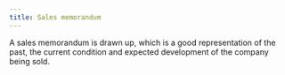 ```yaml
---
title: Sales memorandum
---
```


A sales memorandum is drawn up, which is a good representation of the past, the current condition and expected development of the company being sold.
